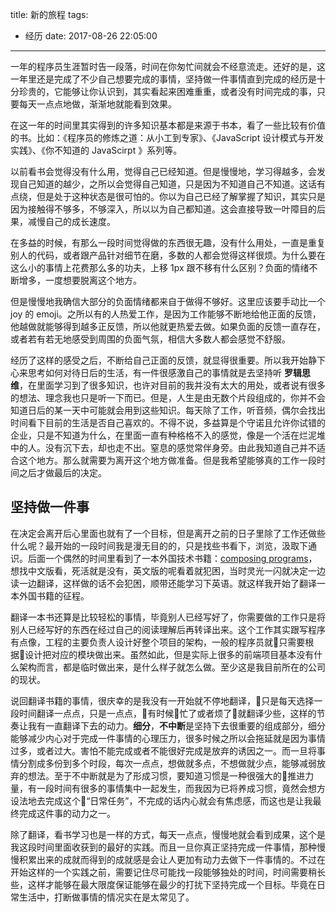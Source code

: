 title: 新的旅程
tags:
  - 经历
date: 2017-08-26 22:05:00
---

一年的程序员生涯暂时告一段落，时间在你匆忙间就会不经意流走。还好的是，这一年里还是完成了不少自己想要完成的事情，坚持做一件事情直到完成的经历是十分珍贵的，它能够让你认识到，其实看起来困难重重，或者没有时间完成的事，只要每天一点点地做，渐渐地就能看到效果。

<!-- more -->

在这一年的时间里其实得到的许多知识基本都是来源于书本，看了一些比较有价值的书。比如：《程序员的修炼之道：从小工到专家》、《JavaScript 设计模式与开发实践》、《你不知道的 JavaScirpt 》系列等。

以前看书会觉得没有什么用，觉得自己已经知道。但是慢慢地，学习得越多，会发现自己知道的越少，之所以会觉得自己知道，只是因为不知道自己不知道。这话有点绕，但是处于这种状态是很可怕的。你以为自己已经了解掌握了知识，其实只是因为接触得不够多，不够深入，所以以为自己都知道。这会直接导致一叶障目的后果，减慢自己的成长速度。

在多益的时候，有那么一段时间觉得做的东西很无趣，没有什么用处，一直是重复别人的代码，或者跟产品针对细节在磨，多数的人都会觉得这样很烦。为什么要在这么小的事情上花费那么多的功夫，上移 1px 跟不移有什么区别？负面的情绪不断增多，一度想要脱离这个地方。

但是慢慢地我确信大部分的负面情绪都来自于做得不够好。这里应该要手动比一个 joy 的 emoji。之所以有的人热爱工作，是因为工作能够不断地给他正面的反馈，他越做就能够得到越多正反馈，所以他就更热爱去做。如果负面的反馈一直存在，或者若有若无地感受到周围的负面气氛，相信大多数人都会感觉不舒服。

经历了这样的感受之后，不断给自己正面的反馈，就显得很重要。所以我开始静下心来思考如何对待日后的生活，有一件很感激自己的事情就是去坚持听 **罗辑思维**，在里面学习到了很多知识，也许对目前的我并没有太大的用处，或者说有很多的想法、理念我也只是听一下而已。但是，人生是由无数个片段组成的，你并不会知道日后的某一天中可能就会用到这些知识。每天除了工作，听音频，偶尔会找出时间看下目前的生活是否自己喜欢的。不得不说，多益算是个守诺且允许你试错的企业，只是不知道为什么，在里面一直有种格格不入的感觉，像是一个活在烂泥堆中的人。没有沉下去，却也走不出。窒息的感觉常伴身旁。由此我知道自己并不适合这个地方。那么就需要为离开这个地方做准备。但是我希望能够真的工作一段时间之后才做最后的决定。

## 坚持做一件事

在决定会离开后心里面也就有了一个目标，但是离开之前的日子里除了工作还做些什么呢？最开始的一段时间我是漫无目的的，只是找些书看下，浏览，汲取下通识。后面一个偶然的时间里看到了一本外国技术书籍：[composing programs][composing-programs]，想找中文版看，死活就是没有，英文版的呢看着就犯困，当时灵光一闪就决定一边读一边翻译，这样做的话不会犯困，顺带还能学习下英语。就这样我开始了翻译一本外国书籍的征程。

翻译一本书还算是比较轻松的事情，毕竟别人已经写好了，你需要做的工作只是将别人已经写好的东西在经过自己的阅读理解后再转译出来。这个工作其实跟写程序有点像，工程的主要负责人设计好整个项目的架构，一般的程序员就只需要根据设计把对应的模块做出来。虽然如此，但是实际上很多的前端项目基本没有什么架构而言，都是临时做出来，是什么样子就怎么做。至少这是我目前所在的公司的现状。

说回翻译书籍的事情，很庆幸的是我没有一开始就不停地翻译，只是每天选择一段时间翻译一点点，只是一点点，有时候忙了或者烦了就翻译少些，这样的节奏让我有一直翻译下去的动力。**细分**，**不中断**是坚持下去很重要的组成部分，细分能够减少内心对于完成一件事情的心理压力，很多时候之所以会拖延就是因为事情过多，或者过大。害怕不能完成或者不能很好完成是放弃的诱因之一。而一旦将事情分割成多份到多个时段，每次一点点，想做就多点，不想做就少点，能够减弱放弃的想法。至于不中断就是为了形成习惯，要知道习惯是一种很强大的推进力量，有一段时间有很多的事情集中一起发生，而我因为已将养成习惯，竟然会想方设法地去完成这个“日常任务”，不完成的话内心就会有焦虑感，而这也是让我最终完成这件事的动力之一。

除了翻译，看书学习也是一样的方式，每天一点点，慢慢地就会看到成果，这个是我这段时间里面收获到的最好的实践。而且一旦你真正坚持完成一件事情，那种慢慢积累出来的成就而得到的成就感是会让人更加有动力去做下一件事情的。不过在开始这样的一个实践之前，需要记住尽可能找一段能够独处的时间，时间需要稍长些，这样才能够在最大限度保证能够在最少的打扰下坚持完成一个目标。毕竟在日常生活中，打断做事情的情况实在是太常见了。

[composing-programs]: https://jmwill.gitbooks.io/composing-programs/content/
